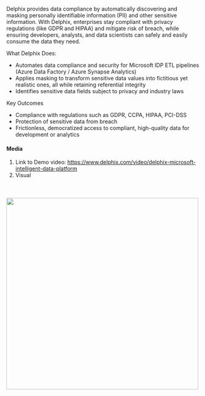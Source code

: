 Delphix provides data compliance by automatically discovering and masking personally identifiable information (PII) and other sensitive information. With Delphix, enterprises stay compliant with privacy regulations (like GDPR and HIPAA) and mitigate risk of breach, while ensuring developers, analysts, and data scientists can safely and easily consume the data they need. 
 
What Delphix Does: 
- Automates data compliance and security for Microsoft IDP ETL pipelines (Azure Data Factory / Azure Synapse Analytics) 
- Applies masking to transform sensitive data values into fictitious yet realistic ones, all while retaining referential integrity 
- Identifies sensitive data fields subject to privacy and industry laws 
 
Key Outcomes 
- Compliance with regulations such as GDPR, CCPA, HIPAA, PCI-DSS 
- Protection of sensitive data from breach 
- Frictionless, democratized access to compliant, high-quality data for development or analytics 

#### Media
1. Link to Demo video: https://www.delphix.com/video/delphix-microsoft-intelligent-data-platform
2. Visual
 </br>
 <img src='assets/partners/media/Delphix01.png' alt='' width=500 style='padding-top:20px;padding-right:16px' />
